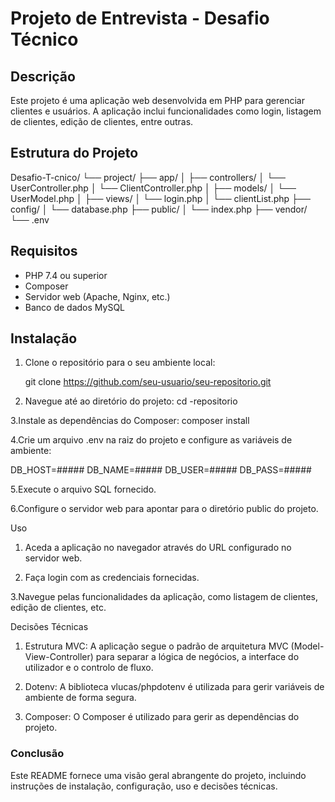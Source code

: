 # Projeto de Entrevista - Desafio Técnico

## Descrição

Este projeto é uma aplicação web desenvolvida em PHP para gerenciar clientes e usuários. A aplicação inclui funcionalidades como login, listagem de clientes, edição de clientes, entre outras.

## Estrutura do Projeto
Desafio-T-cnico/
└── project/
    ├── app/
    │   ├── controllers/
    │       └── UserController.php
    │       └── ClientController.php
    │   ├── models/
    │       └── UserModel.php
    │   ├── views/
    │       └── login.php
    │       └── clientList.php
    ├── config/
    │   └── database.php
    ├── public/
    │   └── index.php
    ├── vendor/
    └── .env

## Requisitos

- PHP 7.4 ou superior
- Composer
- Servidor web (Apache, Nginx, etc.)
- Banco de dados MySQL

## Instalação

1. Clone o repositório para o seu ambiente local:

   git clone https://github.com/seu-usuario/seu-repositorio.git
   
2. Navegue até ao diretório do projeto:
cd -repositorio

3.Instale as dependências do Composer:
composer install

4.Crie um arquivo .env na raiz do projeto e configure as variáveis de ambiente:

DB_HOST=#####
DB_NAME=#####
DB_USER=#####
DB_PASS=#####

5.Execute o arquivo SQL fornecido.

6.Configure o servidor web para apontar para o diretório public do projeto.

Uso
1. Aceda a aplicação no navegador através do URL configurado no servidor web.

2. Faça login com as credenciais fornecidas.

3.Navegue pelas funcionalidades da aplicação, como listagem de clientes, edição de clientes, etc.

Decisões Técnicas
1. Estrutura MVC: A aplicação segue o padrão de arquitetura MVC (Model-View-Controller) para separar a lógica de negócios, a interface do utilizador e o controlo de fluxo.

2. Dotenv: A biblioteca vlucas/phpdotenv é utilizada para gerir variáveis de ambiente de forma segura.

3. Composer: O Composer é utilizado para gerir as dependências do projeto.

### Conclusão

Este README fornece uma visão geral abrangente do projeto, incluindo instruções de instalação, configuração, uso e decisões técnicas. 
